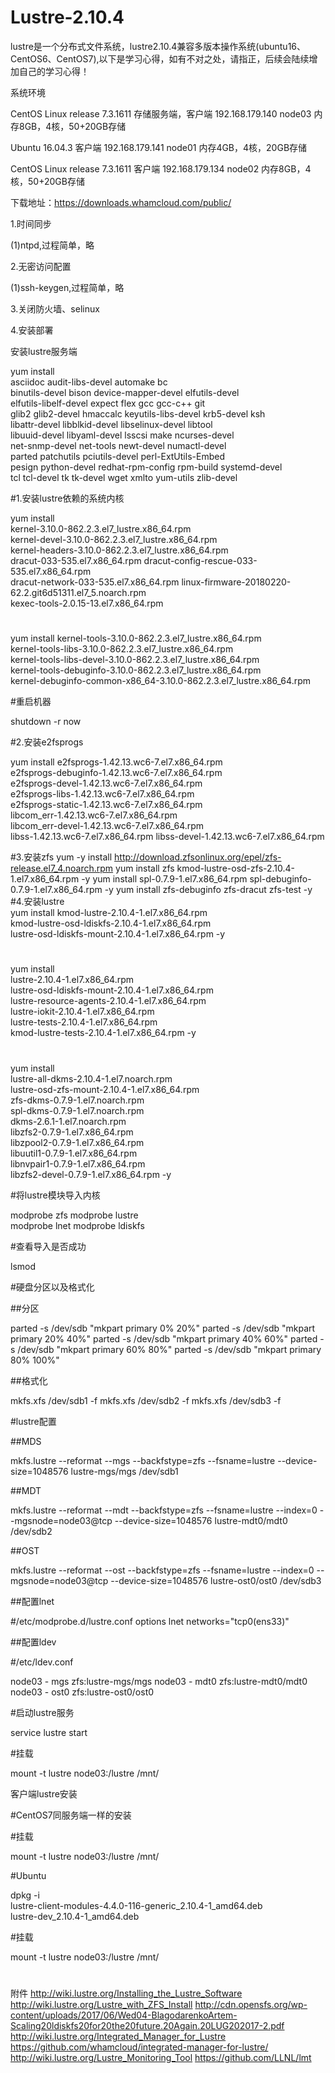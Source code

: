 # Lustre-2.10.4
lustre是一个分布式文件系统，lustre2.10.4兼容多版本操作系统(ubuntu16、CentOS6、CentOS7),以下是学习心得，如有不对之处，请指正，后续会陆续增加自己的学习心得！

系统环境

CentOS Linux release 7.3.1611	存储服务端，客户端	192.168.179.140 node03	内存8GB，4核，50+20GB存储

Ubuntu 16.04.3	客户端	192.168.179.141 node01	内存4GB，4核，20GB存储

CentOS Linux release 7.3.1611	客户端	192.168.179.134 node02	内存8GB，4核，50+20GB存储

下载地址：https://downloads.whamcloud.com/public/

1.时间同步

(1)ntpd,过程简单，略

2.无密访问配置

(1)ssh-keygen,过程简单，略

3.关闭防火墙、selinux


4.安装部署

安装lustre服务端

yum install \
asciidoc audit-libs-devel automake bc \
binutils-devel bison device-mapper-devel elfutils-devel \
elfutils-libelf-devel expect flex gcc gcc-c++ git \
glib2 glib2-devel hmaccalc keyutils-libs-devel krb5-devel ksh \
libattr-devel libblkid-devel libselinux-devel libtool \
libuuid-devel libyaml-devel lsscsi make ncurses-devel \
net-snmp-devel net-tools newt-devel numactl-devel \
parted patchutils pciutils-devel perl-ExtUtils-Embed \
pesign python-devel redhat-rpm-config rpm-build systemd-devel \
tcl tcl-devel tk tk-devel wget xmlto yum-utils zlib-devel


#1.安装lustre依赖的系统内核

yum install \
kernel-3.10.0-862.2.3.el7_lustre.x86_64.rpm \
kernel-devel-3.10.0-862.2.3.el7_lustre.x86_64.rpm \
kernel-headers-3.10.0-862.2.3.el7_lustre.x86_64.rpm \
dracut-033-535.el7.x86_64.rpm dracut-config-rescue-033-535.el7.x86_64.rpm	\
dracut-network-033-535.el7.x86_64.rpm linux-firmware-20180220-62.2.git6d51311.el7_5.noarch.rpm \
kexec-tools-2.0.15-13.el7.x86_64.rpm		
#
yum install kernel-tools-3.10.0-862.2.3.el7_lustre.x86_64.rpm \
kernel-tools-libs-3.10.0-862.2.3.el7_lustre.x86_64.rpm \
kernel-tools-libs-devel-3.10.0-862.2.3.el7_lustre.x86_64.rpm \
kernel-tools-debuginfo-3.10.0-862.2.3.el7_lustre.x86_64.rpm \
kernel-debuginfo-common-x86_64-3.10.0-862.2.3.el7_lustre.x86_64.rpm 

#重启机器

shutdown -r now


#2.安装e2fsprogs	

yum install e2fsprogs-1.42.13.wc6-7.el7.x86_64.rpm \
e2fsprogs-debuginfo-1.42.13.wc6-7.el7.x86_64.rpm \
e2fsprogs-devel-1.42.13.wc6-7.el7.x86_64.rpm \
e2fsprogs-libs-1.42.13.wc6-7.el7.x86_64.rpm \
e2fsprogs-static-1.42.13.wc6-7.el7.x86_64.rpm \
libcom_err-1.42.13.wc6-7.el7.x86_64.rpm \
libcom_err-devel-1.42.13.wc6-7.el7.x86_64.rpm \
libss-1.42.13.wc6-7.el7.x86_64.rpm libss-devel-1.42.13.wc6-7.el7.x86_64.rpm

#3.安装zfs
yum -y install http://download.zfsonlinux.org/epel/zfs-release.el7_4.noarch.rpm
yum install zfs kmod-lustre-osd-zfs-2.10.4-1.el7.x86_64.rpm -y
yum install spl-0.7.9-1.el7.x86_64.rpm spl-debuginfo-0.7.9-1.el7.x86_64.rpm -y
yum install zfs-debuginfo zfs-dracut zfs-test -y
#4.安装lustre 	
yum install kmod-lustre-2.10.4-1.el7.x86_64.rpm \
kmod-lustre-osd-ldiskfs-2.10.4-1.el7.x86_64.rpm \
lustre-osd-ldiskfs-mount-2.10.4-1.el7.x86_64.rpm -y
#		
yum install \
lustre-2.10.4-1.el7.x86_64.rpm \
lustre-osd-ldiskfs-mount-2.10.4-1.el7.x86_64.rpm \
lustre-resource-agents-2.10.4-1.el7.x86_64.rpm \
lustre-iokit-2.10.4-1.el7.x86_64.rpm \
lustre-tests-2.10.4-1.el7.x86_64.rpm \
kmod-lustre-tests-2.10.4-1.el7.x86_64.rpm -y
#
yum install \
lustre-all-dkms-2.10.4-1.el7.noarch.rpm \
lustre-osd-zfs-mount-2.10.4-1.el7.x86_64.rpm \
zfs-dkms-0.7.9-1.el7.noarch.rpm \
spl-dkms-0.7.9-1.el7.noarch.rpm \
dkms-2.6.1-1.el7.noarch.rpm \
libzfs2-0.7.9-1.el7.x86_64.rpm \
libzpool2-0.7.9-1.el7.x86_64.rpm \
libuutil1-0.7.9-1.el7.x86_64.rpm \
libnvpair1-0.7.9-1.el7.x86_64.rpm \
libzfs2-devel-0.7.9-1.el7.x86_64.rpm -y

#将lustre模块导入内核

modprobe zfs
modprobe lustre		
modprobe lnet
modprobe ldiskfs	

#查看导入是否成功

lsmod 

#硬盘分区以及格式化

##分区

parted -s /dev/sdb "mkpart primary 0% 20%"
parted -s /dev/sdb "mkpart primary 20% 40%"
parted -s /dev/sdb "mkpart primary 40% 60%"
parted -s /dev/sdb "mkpart primary 60% 80%"
parted -s /dev/sdb "mkpart primary 80% 100%"

##格式化

mkfs.xfs /dev/sdb1 -f
mkfs.xfs /dev/sdb2 -f
mkfs.xfs /dev/sdb3 -f

#lustre配置

##MDS

mkfs.lustre --reformat --mgs --backfstype=zfs --fsname=lustre --device-size=1048576 lustre-mgs/mgs /dev/sdb1

##MDT

mkfs.lustre --reformat --mdt --backfstype=zfs --fsname=lustre --index=0 --mgsnode=node03@tcp --device-size=1048576 lustre-mdt0/mdt0 /dev/sdb2

##OST

mkfs.lustre --reformat --ost --backfstype=zfs --fsname=lustre --index=0 --mgsnode=node03@tcp --device-size=1048576 lustre-ost0/ost0 /dev/sdb3

##配置lnet

#/etc/modprobe.d/lustre.conf 
options lnet networks="tcp0(ens33)"

##配置ldev

#/etc/ldev.conf

node03 - mgs     zfs:lustre-mgs/mgs
node03 - mdt0    zfs:lustre-mdt0/mdt0
node03 - ost0    zfs:lustre-ost0/ost0

#启动lustre服务

service lustre start

#挂载

mount -t lustre node03:/lustre /mnt/

客户端lustre安装

#CentOS7同服务端一样的安装

#挂载

mount -t lustre node03:/lustre /mnt/

#Ubuntu

dpkg -i \
lustre-client-modules-4.4.0-116-generic_2.10.4-1_amd64.deb \
lustre-dev_2.10.4-1_amd64.deb

#挂载

mount -t lustre node03:/lustre /mnt/

#

附件
http://wiki.lustre.org/Installing_the_Lustre_Software
http://wiki.lustre.org/Lustre_with_ZFS_Install
http://cdn.opensfs.org/wp-content/uploads/2017/06/Wed04-BlagodarenkoArtem-Scaling20ldiskfs20for20the20future.20Again.20LUG202017-2.pdf
http://wiki.lustre.org/Integrated_Manager_for_Lustre
https://github.com/whamcloud/integrated-manager-for-lustre/
http://wiki.lustre.org/Lustre_Monitoring_Tool
https://github.com/LLNL/lmt

